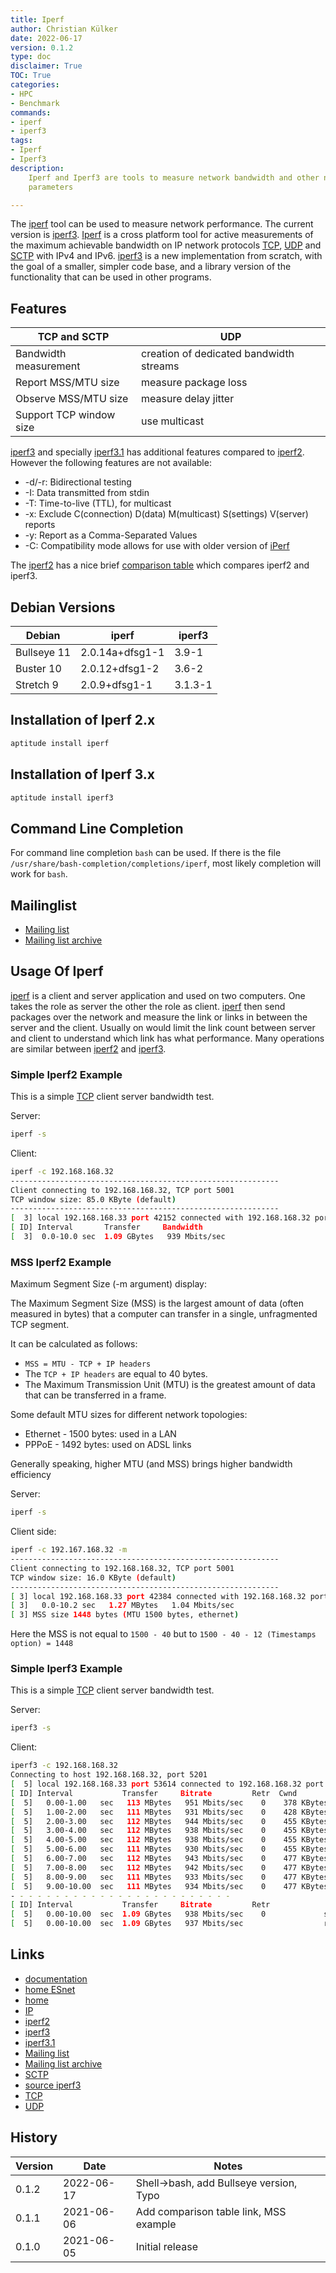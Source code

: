 ```yaml
---
title: Iperf
author: Christian Külker
date: 2022-06-17
version: 0.1.2
type: doc
disclaimer: True
TOC: True
categories:
- HPC
- Benchmark
commands:
- iperf
- iperf3
tags:
- Iperf
- Iperf3
description:
    Iperf and Iperf3 are tools to measure network bandwidth and other network
    parameters

---
```


The [iperf] tool can be used to measure network performance. The current
version is [iperf3]. [Iperf] is a cross platform tool for active measurements
of the maximum achievable bandwidth on IP network protocols [TCP], [UDP] and
[SCTP] with IPv4 and IPv6. [iperf3] is a new implementation from scratch, with
the goal of a smaller, simpler code base, and a library version of the
functionality that can be used in other programs.

## Features

TCP and SCTP            | UDP
----------------------- | ----------------------
Bandwidth measurement   | creation of dedicated bandwidth streams
Report MSS/MTU size     | measure package loss
Observe MSS/MTU size    | measure delay jitter
Support TCP window size | use multicast

[iperf3] and specially [iperf3.1] has additional features compared to [iperf2].
However the following features are not available:

- -d/-r: Bidirectional testing
- -I: Data transmitted from stdin
- -T: Time-to-live (TTL), for multicast
- -x: Exclude C(connection) D(data) M(multicast) S(settings) V(server) reports
- -y: Report as a Comma-Separated Values
- -C: Compatibility mode allows for use with older version of [iPerf]

The [iperf2] has a nice brief [comparison table] which compares iperf2 and
iperf3.

## Debian Versions

Debian      | iperf           | iperf3
----------- | --------------- | ------
Bullseye 11 | 2.0.14a+dfsg1-1 | 3.9-1
Buster 10   | 2.0.12+dfsg1-2  | 3.6-2
Stretch 9   | 2.0.9+dfsg1-1   | 3.1.3-1

## Installation of Iperf 2.x

```bash
aptitude install iperf
```

## Installation of Iperf 3.x

```bash
aptitude install iperf3
```

## Command Line Completion

For command line completion `bash` can be used. If there is the file
`/usr/share/bash-completion/completions/iperf`, most likely completion will
work for `bash`.

## Mailinglist

- [Mailing list]
- [Mailing list archive]

## Usage Of Iperf

[iperf] is a client  and server application and used on two computers. One
takes the role as server the other the role as client.  [iperf] then send
packages over the network and measure the link or links in between the server
and the client. Usually on would limit the link count between server and client
to understand which link has what performance. Many operations are similar
between [iperf2] and [iperf3].

### Simple Iperf2 Example

This is a simple [TCP] client server bandwidth test.

Server:

```bash
iperf -s
```

Client:

```bash
iperf -c 192.168.168.32
------------------------------------------------------------
Client connecting to 192.168.168.32, TCP port 5001
TCP window size: 85.0 KByte (default)
------------------------------------------------------------
[  3] local 192.168.168.33 port 42152 connected with 192.168.168.32 port 5001
[ ID] Interval       Transfer     Bandwidth
[  3]  0.0-10.0 sec  1.09 GBytes   939 Mbits/sec
```

### MSS Iperf2 Example

Maximum Segment Size (-m argument) display:

The Maximum Segment Size (MSS) is the largest amount of data (often measured in
bytes) that a computer can transfer in a single, unfragmented TCP segment.

It can be calculated as follows:

- `MSS = MTU - TCP + IP headers`
- The `TCP + IP headers` are equal to 40 bytes.
- The Maximum Transmission Unit (MTU) is the greatest amount of data that
  can be transferred in a frame.

Some default MTU sizes for different network topologies:

- Ethernet - 1500 bytes: used in a LAN
- PPPoE - 1492 bytes: used on ADSL links

Generally speaking, higher MTU (and MSS) brings higher bandwidth efficiency

Server:

```bash
iperf -s
```

Client side:

```bash
iperf -c 192.167.168.32 -m
------------------------------------------------------------
Client connecting to 192.168.168.32, TCP port 5001
TCP window size: 16.0 KByte (default)
------------------------------------------------------------
[ 3] local 192.168.168.33 port 42384 connected with 192.168.168.32 port 5001
[ 3]   0.0-10.2 sec   1.27 MBytes   1.04 Mbits/sec
[ 3] MSS size 1448 bytes (MTU 1500 bytes, ethernet)
```

Here the MSS is not equal to `1500 - 40` but to `1500 - 40 - 12 (Timestamps
option) = 1448`

### Simple Iperf3 Example

This is a simple [TCP] client server bandwidth test.

Server:

```bash
iperf3 -s
```

Client:

```bash
iperf3 -c 192.168.168.32
Connecting to host 192.168.168.32, port 5201
[  5] local 192.168.168.33 port 53614 connected to 192.168.168.32 port 5201
[ ID] Interval           Transfer     Bitrate         Retr  Cwnd
[  5]   0.00-1.00   sec   113 MBytes   951 Mbits/sec    0    378 KBytes
[  5]   1.00-2.00   sec   111 MBytes   931 Mbits/sec    0    428 KBytes
[  5]   2.00-3.00   sec   112 MBytes   944 Mbits/sec    0    455 KBytes
[  5]   3.00-4.00   sec   112 MBytes   938 Mbits/sec    0    455 KBytes
[  5]   4.00-5.00   sec   112 MBytes   938 Mbits/sec    0    455 KBytes
[  5]   5.00-6.00   sec   111 MBytes   930 Mbits/sec    0    455 KBytes
[  5]   6.00-7.00   sec   112 MBytes   943 Mbits/sec    0    477 KBytes
[  5]   7.00-8.00   sec   112 MBytes   942 Mbits/sec    0    477 KBytes
[  5]   8.00-9.00   sec   111 MBytes   933 Mbits/sec    0    477 KBytes
[  5]   9.00-10.00  sec   111 MBytes   934 Mbits/sec    0    477 KBytes
- - - - - - - - - - - - - - - - - - - - - - - - -
[ ID] Interval           Transfer     Bitrate         Retr
[  5]   0.00-10.00  sec  1.09 GBytes   938 Mbits/sec    0             sender
[  5]   0.00-10.00  sec  1.09 GBytes   937 Mbits/sec                  receiver

```

## Links

- [documentation]
- [home ESnet]
- [home]
- [IP]
- [iperf2]
- [iperf3]
- [iperf3.1]
- [Mailing list]
- [Mailing list archive]
- [SCTP]
- [source iperf3]
- [TCP]
- [UDP]


[comparison table]: https://iperf2.sourceforge.io/IperfCompare.html
[documentation]: https://iperf.fr/iperf-doc.php
[home ESnet]: https://iperf.fr/
[home]: http://software.es.net/iperf/
[IP]: https://en.wikipedia.org/wiki/Internet_Protocol
[iperf]: http://software.es.net/iperf/
[iperf2]: https://sourceforge.net/projects/iperf2/
[iperf3]: http://software.es.net/iperf/
[iperf3.1]: http://software.es.net/iperf/
[Mailing list]: https://sourceforge.net/projects/iperf/lists/iperf-users
[Mailing list archive]: https://sourceforge.net/p/iperf/mailman/iperf-users/
[SCTP]: https://en.wikipedia.org/wiki/Stream_Control_Transmission_Protocol
[source iperf3]: https://github.com/esnet/iperf
[TCP]: https://en.wikipedia.org/wiki/Transmission_Control_Protocol
[UDP]: https://en.wikipedia.org/wiki/User_Datagram_Protocol

## History

| Version | Date       | Notes                                                |
| ------- | ---------- | ---------------------------------------------------- |
| 0.1.2   | 2022-06-17 | Shell->bash, add Bullseye version, Typo              |
| 0.1.1   | 2021-06-06 | Add comparison table link, MSS example               |
| 0.1.0   | 2021-06-05 | Initial release                                      |

